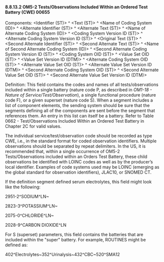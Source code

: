 #### 8.8.13.2 OM5-2 Tests/Observations Included Within an Ordered Test Battery (CWE) 00655

Components: &lt;Identifier (ST)> ^ &lt;Text (ST)> ^ &lt;Name of Coding System (ID)> ^ &lt;Alternate Identifier (ST)> ^ &lt;Alternate Text (ST)> ^ &lt;Name of Alternate Coding System (ID)> ^ &lt;Coding System Version ID (ST)> ^ &lt;Alternate Coding System Version ID (ST)> ^ &lt;Original Text (ST)> ^ &lt;Second Alternate Identifier (ST)> ^ &lt;Second Alternate Text (ST)> ^ &lt;Name of Second Alternate Coding System (ID)> ^ &lt;Second Alternate Coding System Version ID (ST)> ^ &lt;Coding System OID (ST)> ^ &lt;Value Set OID (ST)> ^ &lt;Value Set Version ID (DTM)> ^ &lt;Alternate Coding System OID (ST)> ^ &lt;Alternate Value Set OID (ST)> ^ &lt;Alternate Value Set Version ID (DTM)> ^ &lt;Second Alternate Coding System OID (ST)> ^ &lt;Second Alternate Value Set OID (ST)> ^ &lt;Second Alternate Value Set Version ID (DTM)>

Definition: This field contains the codes and names of all tests/observations included within a single battery (nature code P, as described in _OM1-18 - Nature of Service/Test/Observation_), a single functional procedure (nature code F), or a given superset (nature code S). When a segment includes a list of component elements, the sending system should be sure that the segments defining all of the components are sent before the segment that references them. An entry in this list can itself be a battery. Refer to Table 0662 - Test/Observations Included Within an Ordered Test Battery in Chapter 2C for valid values.

The individual service/test/observation code should be recorded as type CWE, i.e., in the standard format for coded observation identifiers. Multiple observations should be separated by repeat delimiters. In the US, it is recommended that, within a single occurrence of OM5-2 Tests/Observations included within an Orders Test Battery, these child observations be identified with LOINC codes as well as by the producer’s local identifier. Examples of code systems used may be LOINC (emerging as the global standard for observation identifiers), JLAC10, or SNOMED CT.

If the definition segment defined serum electrolytes, this field might look like the following:

2951-2^SODIUM^LN~

2823-3^POTASSIUM^LN~

2075-0^CHLORIDE^LN~

2028-9^CARBON DIOXIDE^LN

For S (superset) parameters, this field contains the batteries that are included within the "super" battery. For example, ROUTINES might be defined as:

402^Electrolytes~352^Urinalysis~432^CBC~520^SMA12
